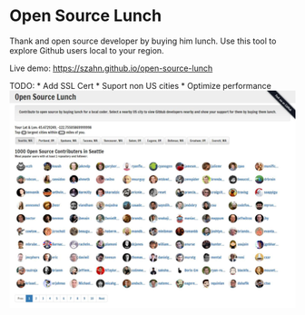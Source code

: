 <h1>Open Source Lunch</h1>
<p>Thank and open source developer by buying him lunch. Use this tool to explore Github users local to your region.</p>
<p>Live demo: <a href="https://szahn.github.io/open-source-lunch">https://szahn.github.io/open-source-lunch</a></p>
TODO:
* Add SSL Cert
* Suport non US cities
* Optimize performance
<img src="osl-thumb.jpg" alt="Open Source Lunch"/>